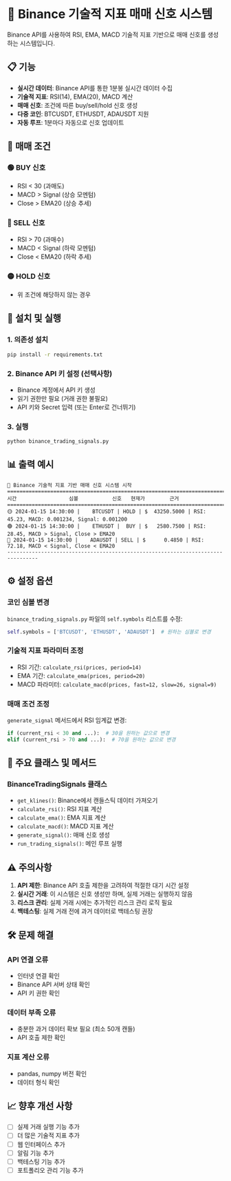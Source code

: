 # 🤖 Binance 기술적 지표 매매 신호 시스템

Binance API를 사용하여 RSI, EMA, MACD 기술적 지표 기반으로 매매 신호를 생성하는 시스템입니다.

## 📋 기능

- **실시간 데이터**: Binance API를 통한 1분봉 실시간 데이터 수집
- **기술적 지표**: RSI(14), EMA(20), MACD 계산
- **매매 신호**: 조건에 따른 buy/sell/hold 신호 생성
- **다중 코인**: BTCUSDT, ETHUSDT, ADAUSDT 지원
- **자동 루프**: 1분마다 자동으로 신호 업데이트

## 🎯 매매 조건

### 🟢 BUY 신호
- RSI < 30 (과매도)
- MACD > Signal (상승 모멘텀)
- Close > EMA20 (상승 추세)

### 🔴 SELL 신호
- RSI > 70 (과매수)
- MACD < Signal (하락 모멘텀)
- Close < EMA20 (하락 추세)

### 🟡 HOLD 신호
- 위 조건에 해당하지 않는 경우

## 🚀 설치 및 실행

### 1. 의존성 설치
```bash
pip install -r requirements.txt
```

### 2. Binance API 키 설정 (선택사항)
- Binance 계정에서 API 키 생성
- 읽기 권한만 필요 (거래 권한 불필요)
- API 키와 Secret 입력 (또는 Enter로 건너뛰기)

### 3. 실행
```bash
python binance_trading_signals.py
```

## 📊 출력 예시

```
🚀 Binance 기술적 지표 기반 매매 신호 시스템 시작
================================================================================
시간                 심볼           신호   현재가        근거
================================================================================
🟡 2024-01-15 14:30:00 |    BTCUSDT | HOLD | $  43250.5000 | RSI: 45.23, MACD: 0.001234, Signal: 0.001200
🟢 2024-01-15 14:30:00 |    ETHUSDT |  BUY | $   2580.7500 | RSI: 28.45, MACD > Signal, Close > EMA20
🔴 2024-01-15 14:30:00 |    ADAUSDT | SELL | $      0.4850 | RSI: 72.18, MACD < Signal, Close < EMA20
--------------------------------------------------------------------------------
```

## ⚙️ 설정 옵션

### 코인 심볼 변경
`binance_trading_signals.py` 파일의 `self.symbols` 리스트를 수정:

```python
self.symbols = ['BTCUSDT', 'ETHUSDT', 'ADAUSDT']  # 원하는 심볼로 변경
```

### 기술적 지표 파라미터 조정
- RSI 기간: `calculate_rsi(prices, period=14)`
- EMA 기간: `calculate_ema(prices, period=20)`
- MACD 파라미터: `calculate_macd(prices, fast=12, slow=26, signal=9)`

### 매매 조건 조정
`generate_signal` 메서드에서 RSI 임계값 변경:
```python
if (current_rsi < 30 and ...):  # 30을 원하는 값으로 변경
elif (current_rsi > 70 and ...):  # 70을 원하는 값으로 변경
```

## 🔧 주요 클래스 및 메서드

### BinanceTradingSignals 클래스

- `get_klines()`: Binance에서 캔들스틱 데이터 가져오기
- `calculate_rsi()`: RSI 지표 계산
- `calculate_ema()`: EMA 지표 계산
- `calculate_macd()`: MACD 지표 계산
- `generate_signal()`: 매매 신호 생성
- `run_trading_signals()`: 메인 루프 실행

## ⚠️ 주의사항

1. **API 제한**: Binance API 호출 제한을 고려하여 적절한 대기 시간 설정
2. **실시간 거래**: 이 시스템은 신호 생성만 하며, 실제 거래는 실행하지 않음
3. **리스크 관리**: 실제 거래 시에는 추가적인 리스크 관리 로직 필요
4. **백테스팅**: 실제 거래 전에 과거 데이터로 백테스팅 권장

## 🛠️ 문제 해결

### API 연결 오류
- 인터넷 연결 확인
- Binance API 서버 상태 확인
- API 키 권한 확인

### 데이터 부족 오류
- 충분한 과거 데이터 확보 필요 (최소 50개 캔들)
- API 호출 제한 확인

### 지표 계산 오류
- pandas, numpy 버전 확인
- 데이터 형식 확인

## 📈 향후 개선 사항

- [ ] 실제 거래 실행 기능 추가
- [ ] 더 많은 기술적 지표 추가
- [ ] 웹 인터페이스 추가
- [ ] 알림 기능 추가
- [ ] 백테스팅 기능 추가
- [ ] 포트폴리오 관리 기능 추가 